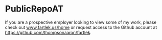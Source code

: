 # PublicRepoAT

If you are a prospective employer looking to view some of my work, please check out www.fartlek.us/home or request access to the Github account at https://github.com/thompsonaaron/fartlek.
